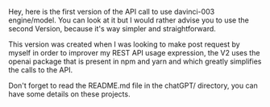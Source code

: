 Hey, here is the first version of the API call to use davinci-003 engine/model. You can look at it but I would rather advise you to use the second Version, because it's way simpler and straightforward.

This version was created when I was looking to make post request by myself in order to improver my REST API usage expression, the V2 uses the openai package that is present in npm and yarn and which greatly simplifies the calls to the API.

Don't forget to read the README.md file in the chatGPT/ directory, you can have some details on these projects.
